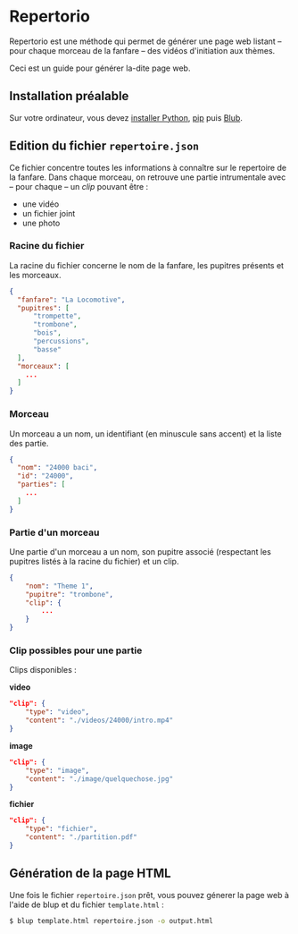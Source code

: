 # Repertorio

Repertorio est une méthode qui permet de générer une page web listant – pour chaque morceau de la fanfare – des vidéos d'initiation aux thèmes.

Ceci est un guide pour générer la-dite page web. 

## Installation préalable

Sur votre ordinateur, vous devez [installer Python](https://www.python.org/downloads/), [pip](https://pip.pypa.io/en/stable/installation/) puis [Blub](https://github.com/16arpi/blup).

## Edition du fichier `repertoire.json`

Ce fichier concentre toutes les informations à connaître sur le repertoire de la fanfare. Dans chaque morceau, on retrouve une partie intrumentale avec – pour chaque – un *clip* pouvant être :

* une vidéo
* un fichier joint
* une photo

### Racine du fichier 

La racine du fichier concerne le nom de la fanfare, les pupitres présents et les morceaux.

```json
{
  "fanfare": "La Locomotive",
  "pupitres": [
      "trompette",
      "trombone",
      "bois",
      "percussions",
      "basse"
  ],
  "morceaux": [
    ...
  ]
}
```

### Morceau

Un morceau a un nom, un identifiant (en minuscule sans accent) et la liste des partie.

```json
{
  "nom": "24000 baci",
  "id": "24000",
  "parties": [
    ...
  ]
}
```

### Partie d'un morceau

Une partie d'un morceau a un nom, son pupitre associé (respectant les pupitres listés à la racine du fichier) et un clip.

```json
{
    "nom": "Theme 1",
    "pupitre": "trombone",
    "clip": {
        ...
    }
}
```

### Clip possibles pour une partie

Clips disponibles :

**video** 

```json
"clip": {
    "type": "video",
    "content": "./videos/24000/intro.mp4"
}
```

**image** 

```json
"clip": {
    "type": "image",
    "content": "./image/quelquechose.jpg"
}
```

**fichier** 

```json
"clip": {
    "type": "fichier",
    "content": "./partition.pdf"
}
```

## Génération de la page HTML

Une fois le fichier `repertoire.json` prêt, vous pouvez génerer la page web à l'aide de blup et du fichier `template.html` :

```bash
$ blup template.html repertoire.json -o output.html
```
